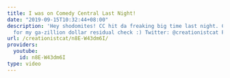 ```yaml
---
title: I was on Comedy Central Last Night!
date: "2019-09-15T10:32:44+08:00"
description: 'Hey shodomites! CC hit da freaking big time last night. Can''t wait
  for my ga-zillion dollar residual check :) Twitter: @creationistcat Facebook - CreationistCat'
url: /creationistcat/n8E-W43dm6I/
providers:
  youtube:
    id: n8E-W43dm6I
type: video
---
```

